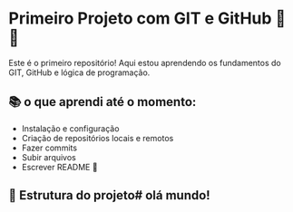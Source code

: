 # Primeiro Projeto com GIT e GitHub  🚀🌟

Este é o primeiro repositório! Aqui estou aprendendo os fundamentos do GIT, GitHub e lógica de programação.

##  📚 o que aprendi até o momento:

- Instalação e configuração
- Criação de repositórios locais e remotos
- Fazer commits
- Subir arquivos
- Escrever README 📝

## 📁 Estrutura do projeto# olá mundo!
